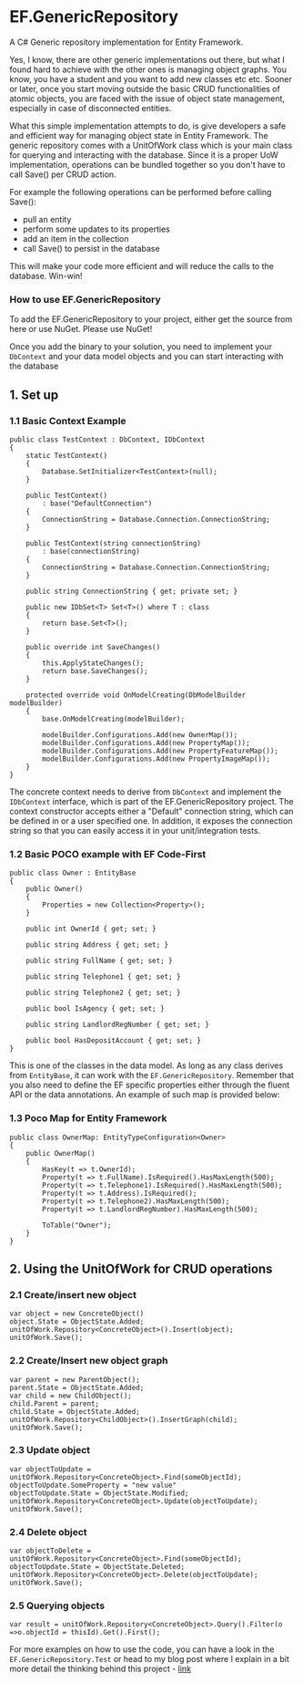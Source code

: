 EF.GenericRepository
====================

A C# Generic repository implementation for Entity Framework.

Yes, I know, there are other generic implementations out there, but what I found hard to achieve with the other ones is managing object graphs. You know, you have a student and you want to add new classes etc etc. Sooner or later, once you start moving outside the basic CRUD functionalities of atomic objects, you are faced with the issue of object state management, especially in case of disconnected entities.

What this simple implementation attempts to do, is give developers a safe and efficient way for managing object state in Entity Framework. The generic repository comes with a UnitOfWork class which is your main class for querying and interacting with the database. Since it is a proper UoW implementation, operations can be bundled together so you don't have to call Save() per CRUD action. 

For example the following operations can be performed before calling Save(): 
 - pull an entity
 - perform some updates to its properties 
 - add an item in the collection
 - call Save() to persist in the database

This will make your code more efficient and will reduce the calls to the database. Win-win!
 

### How to use EF.GenericRepository ###

To add the EF.GenericRepository to your project, either get the source from here or use NuGet. Please use NuGet!

Once you add the binary to your solution, you need to implement your ```DbContext``` and your data model objects and you can start interacting with the database
## 1. Set up ##
### 1.1 Basic Context Example ###
    public class TestContext : DbContext, IDbContext
    {
        static TestContext()
        {
            Database.SetInitializer<TestContext>(null);
        }

        public TestContext()
            : base("DefaultConnection")
        {
            ConnectionString = Database.Connection.ConnectionString;
        }

        public TestContext(string connectionString)
            : base(connectionString)
        {
            ConnectionString = Database.Connection.ConnectionString;
        }

        public string ConnectionString { get; private set; }

        public new IDbSet<T> Set<T>() where T : class
        {
            return base.Set<T>();
        }

        public override int SaveChanges()
        {
            this.ApplyStateChanges();
            return base.SaveChanges();
        }

        protected override void OnModelCreating(DbModelBuilder modelBuilder)
        {
            base.OnModelCreating(modelBuilder);

            modelBuilder.Configurations.Add(new OwnerMap());
            modelBuilder.Configurations.Add(new PropertyMap());
            modelBuilder.Configurations.Add(new PropertyFeatureMap());
            modelBuilder.Configurations.Add(new PropertyImageMap());
        }
    }

The concrete context needs to derive from ```DbContext``` and implement the ```IDbContext``` interface, which is part of the EF.GenericRepository project. The context constructor accepts either a "Default" connection string, which can be defined in or a user specified one. In addition, it exposes the connection string so that you can easily access it in your unit/integration tests.

### 1.2 Basic POCO example with EF Code-First ###

    public class Owner : EntityBase
    {
        public Owner()
        {
            Properties = new Collection<Property>();
        }

        public int OwnerId { get; set; }

        public string Address { get; set; }

        public string FullName { get; set; }

        public string Telephone1 { get; set; }

        public string Telephone2 { get; set; }

        public bool IsAgency { get; set; }

        public string LandlordRegNumber { get; set; }

        public bool HasDepositAccount { get; set; }
    }

This is one of the classes in the data model. As long as any class derives from ```EntityBase```, it can work with the ```EF.GenericRepository```. Remember that you also need to define the EF specific properties either through the fluent API or the data annotations. An example of such map is provided below:

### 1.3 Poco Map for Entity Framework ###

    public class OwnerMap: EntityTypeConfiguration<Owner>
    {
        public OwnerMap()
        {
            HasKey(t => t.OwnerId);
            Property(t => t.FullName).IsRequired().HasMaxLength(500);
            Property(t => t.Telephone1).IsRequired().HasMaxLength(500);
            Property(t => t.Address).IsRequired();
            Property(t => t.Telephone2).HasMaxLength(500);
            Property(t => t.LandlordRegNumber).HasMaxLength(500);

            ToTable("Owner");
        }
    }

## 2. Using the UnitOfWork for CRUD operations ##
### 2.1 Create/insert new object ###
    var object = new ConcreteObject()
    object.State = ObjectState.Added;
    unitOfWork.Repository<ConcreteObject>().Insert(object);
    unitOfWork.Save();

### 2.2 Create/Insert new object graph
    var parent = new ParentObject();
    parent.State = ObjectState.Added;
    var child = new ChildObject();
    child.Parent = parent;
    child.State = ObjectState.Added;
    unitOfWork.Repository<ChildObject>().InsertGraph(child);
    unitOfWork.Save();
    
### 2.3 Update object ###
    var objectToUpdate = unitOfWork.Repository<ConcreteObject>.Find(someObjectId);
    objectToUpdate.SomeProperty = "new value"
    objectToUpdate.State = ObjectState.Modified;
    unitOfWork.Repository<ConcreteObject>.Update(objectToUpdate);
    unitOfWork.Save();
    
### 2.4 Delete object ###
    var objectToDelete = unitOfWork.Repository<ConcreteObject>.Find(someObjectId);
    objectToUpdate.State = ObjectState.Deleted;
    unitOfWork.Repository<ConcreteObject>.Delete(objectToUpdate);
    unitOfWork.Save();
    
### 2.5 Querying objects ###
    var result = unitOfWork.Repository<ConcreteObject>.Query().Filter(o =>o.objectId = thisId).Get().First();
    
    

For more examples on how to use the code, you can have a look in the ```EF.GenericRepository.Test``` or head to my blog post where I explain in a bit more detail the thinking behind this project - [link](https://cmatskas.com/my-first-nuget-package-is-live/)










